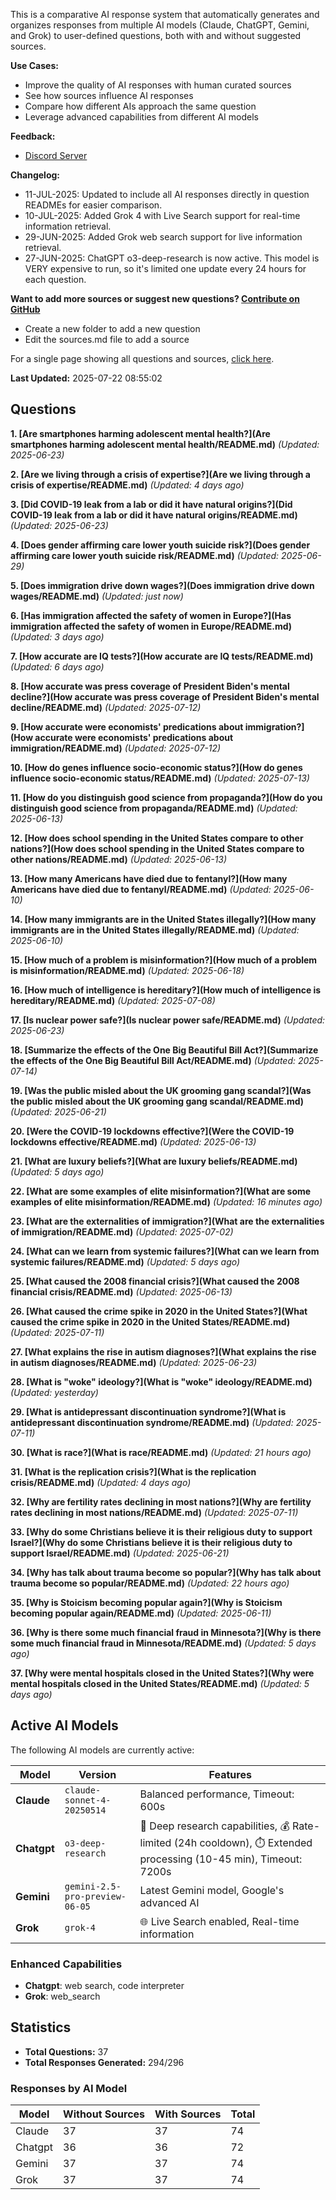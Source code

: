 
This is a comparative AI response system that automatically generates and organizes responses from multiple AI models (Claude, ChatGPT, Gemini, and Grok) to user-defined questions, both with and without suggested sources.

**Use Cases:**

* Improve the quality of AI responses with human curated sources
* See how sources influence AI responses
* Compare how different AIs approach the same question
* Leverage advanced capabilities from different AI models


**Feedback:**
* [Discord Server](https://discord.gg/HPDT9PvS)


**Changelog:**
* 11-JUL-2025: Updated to include all AI responses directly in question READMEs for easier comparison.
* 10-JUL-2025: Added Grok 4 with Live Search support for real-time information retrieval.
* 29-JUN-2025: Added Grok web search support for live information retrieval.
* 27-JUN-2025: ChatGPT o3-deep-research is now active. This model is VERY expensive to run, so it's limited one update every 24 hours for each question.

**Want to add more sources or suggest new questions? [Contribute on GitHub](https://github.com/justinwest/SuggestedSources)**

* Create a new folder to add a new question
* Edit the sources.md file to add a source

For a single page showing all questions and sources, [click here](allsources.md).

**Last Updated:** 2025-07-22 08:55:02

## Questions

**1. [Are smartphones harming adolescent mental health?](Are smartphones harming adolescent mental health/README.md)** *(Updated: 2025-06-23)*

**2. [Are we living through a crisis of expertise?](Are we living through a crisis of expertise/README.md)** *(Updated: 4 days ago)*

**3. [Did COVID-19 leak from a lab or did it have natural origins?](Did COVID-19 leak from a lab or did it have natural origins/README.md)** *(Updated: 2025-06-23)*

**4. [Does gender affirming care lower youth suicide risk?](Does gender affirming care lower youth suicide risk/README.md)** *(Updated: 2025-06-29)*

**5. [Does immigration drive down wages?](Does immigration drive down wages/README.md)** *(Updated: just now)*

**6. [Has immigration affected the safety of women in Europe?](Has immigration affected the safety of women in Europe/README.md)** *(Updated: 3 days ago)*

**7. [How accurate are IQ tests?](How accurate are IQ tests/README.md)** *(Updated: 6 days ago)*

**8. [How accurate was press coverage of President Biden's mental decline?](How accurate was press coverage of President Biden's mental decline/README.md)** *(Updated: 2025-07-12)*

**9. [How accurate were economists' predications about immigration?](How accurate were economists' predications about immigration/README.md)** *(Updated: 2025-07-12)*

**10. [How do genes influence socio-economic status?](How do genes influence socio-economic status/README.md)** *(Updated: 2025-07-13)*

**11. [How do you distinguish good science from propaganda?](How do you distinguish good science from propaganda/README.md)** *(Updated: 2025-06-13)*

**12. [How does school spending in the United States compare to other nations?](How does school spending in the United States compare to other nations/README.md)** *(Updated: 2025-06-13)*

**13. [How many Americans have died due to fentanyl?](How many Americans have died due to fentanyl/README.md)** *(Updated: 2025-06-10)*

**14. [How many immigrants are in the United States illegally?](How many immigrants are in the United States illegally/README.md)** *(Updated: 2025-06-10)*

**15. [How much of a problem is misinformation?](How much of a problem is misinformation/README.md)** *(Updated: 2025-06-18)*

**16. [How much of intelligence is hereditary?](How much of intelligence is hereditary/README.md)** *(Updated: 2025-07-08)*

**17. [Is nuclear power safe?](Is nuclear power safe/README.md)** *(Updated: 2025-06-23)*

**18. [Summarize the effects of the One Big Beautiful Bill Act?](Summarize the effects of the One Big Beautiful Bill Act/README.md)** *(Updated: 2025-07-14)*

**19. [Was the public misled about the UK grooming gang scandal?](Was the public misled about the UK grooming gang scandal/README.md)** *(Updated: 2025-06-21)*

**20. [Were the COVID-19 lockdowns effective?](Were the COVID-19 lockdowns effective/README.md)** *(Updated: 2025-06-13)*

**21. [What are luxury beliefs?](What are luxury beliefs/README.md)** *(Updated: 5 days ago)*

**22. [What are some examples of elite misinformation?](What are some examples of elite misinformation/README.md)** *(Updated: 16 minutes ago)*

**23. [What are the externalities of immigration?](What are the externalities of immigration/README.md)** *(Updated: 2025-07-02)*

**24. [What can we learn from systemic failures?](What can we learn from systemic failures/README.md)** *(Updated: 5 days ago)*

**25. [What caused the 2008 financial crisis?](What caused the 2008 financial crisis/README.md)** *(Updated: 2025-06-13)*

**26. [What caused the crime spike in 2020 in the United States?](What caused the crime spike in 2020 in the United States/README.md)** *(Updated: 2025-07-11)*

**27. [What explains the rise in autism diagnoses?](What explains the rise in autism diagnoses/README.md)** *(Updated: 2025-06-23)*

**28. [What is "woke" ideology?](What is "woke" ideology/README.md)** *(Updated: yesterday)*

**29. [What is antidepressant discontinuation syndrome?](What is antidepressant discontinuation syndrome/README.md)** *(Updated: 2025-07-11)*

**30. [What is race?](What is race/README.md)** *(Updated: 21 hours ago)*

**31. [What is the replication crisis?](What is the replication crisis/README.md)** *(Updated: 4 days ago)*

**32. [Why are fertility rates declining in most nations?](Why are fertility rates declining in most nations/README.md)** *(Updated: 2025-07-11)*

**33. [Why do some Christians believe it is their religious duty to support Israel?](Why do some Christians believe it is their religious duty to support Israel/README.md)** *(Updated: 2025-06-21)*

**34. [Why has talk about trauma become so popular?](Why has talk about trauma become so popular/README.md)** *(Updated: 22 hours ago)*

**35. [Why is Stoicism becoming popular again?](Why is Stoicism becoming popular again/README.md)** *(Updated: 2025-06-11)*

**36. [Why is there some much financial fraud in Minnesota?](Why is there some much financial fraud in Minnesota/README.md)** *(Updated: 5 days ago)*

**37. [Why were mental hospitals closed in the United States?](Why were mental hospitals closed in the United States/README.md)** *(Updated: 5 days ago)*


## Active AI Models

The following AI models are currently active:

| Model | Version | Features |
|-------|---------|----------|
| **Claude** | `claude-sonnet-4-20250514` | Balanced performance, Timeout: 600s |
| **Chatgpt** | `o3-deep-research` | 🔬 Deep research capabilities, 💰 Rate-limited (24h cooldown), ⏱️ Extended processing (10-45 min), Timeout: 7200s |
| **Gemini** | `gemini-2.5-pro-preview-06-05` | Latest Gemini model, Google's advanced AI |
| **Grok** | `grok-4` | 🌐 Live Search enabled, Real-time information |

### Enhanced Capabilities

- **Chatgpt**: web search, code interpreter
- **Grok**: web_search


## Statistics

- **Total Questions:** 37
- **Total Responses Generated:** 294/296

### Responses by AI Model

| Model | Without Sources | With Sources | Total |
|-------|----------------|--------------|-------|
| Claude | 37 | 37 | 74 |
| Chatgpt | 36 | 36 | 72 |
| Gemini | 37 | 37 | 74 |
| Grok | 37 | 37 | 74 |



